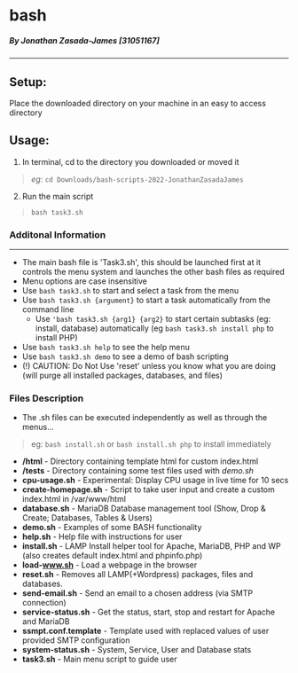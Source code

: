 # bash

##### By Jonathan Zasada-James [31051167]
-----------------------------------

## Setup:
Place the downloaded directory on your machine in an easy to access directory

## Usage:
1. In terminal, cd to the directory you downloaded or moved it
> *eg:* `cd Downloads/bash-scripts-2022-JonathanZasadaJames`

2. Run the main script
> `bash task3.sh`

### Additonal Information
---------------------
- The main bash file is 'Task3.sh', this should be launched first at it controls the menu system and launches the other bash files as required
- Menu options are case insensitive
- Use `bash task3.sh` to start and select a task from the menu
- Use `bash task3.sh {argument}` to start a task automatically from the command line
    - Use `'bash task3.sh {arg1} {arg2}` to start certain subtasks (eg: install, database) automatically (eg `bash task3.sh install php` to install PHP)
- Use `bash task3.sh help` to see the help menu
- Use `bash task3.sh demo` to see a demo of bash scripting
- (!) CAUTION: Do Not Use 'reset' unless you know what you are doing (will purge all installed packages, databases, and files)

### Files Description
- The .sh files can be executed independently as well as through the menus...
> eg: `bash install.sh` or `bash install.sh php` to install immediately
+ **/html**                   - Directory containing template html for custom index.html
+ **/tests**                  - Directory containing some test files used with *demo.sh*
+ **cpu-usage.sh**            - Experimental: Display CPU usage in live time for 10 secs
+ **create-homepage.sh**      - Script to take user input and create a custom index.html in /var/www/html
+ **database.sh**             - MariaDB Database management tool (Show, Drop & Create; Databases, Tables & Users)
+ **demo.sh**                 - Examples of some BASH functionality
+ **help.sh**                 - Help file with instructions for user
+ **install.sh**              - LAMP Install helper tool for Apache, MariaDB, PHP and WP (also creates default index.html and phpinfo.php)
+ **load-www.sh**             - Load a webpage in the browser
+ **reset.sh**                - Removes all LAMP(+Wordpress) packages, files and databases.
+ **send-email.sh**           - Send an email to a chosen address (via SMTP connection)
+ **service-status.sh**       - Get the status, start, stop and restart for Apache and MariaDB
+ **ssmpt.conf.template**     - Template used with replaced values of user provided SMTP configuration
+ **system-status.sh**        - System, Service, User and Database stats
+ **task3.sh**                - Main menu script to guide user
